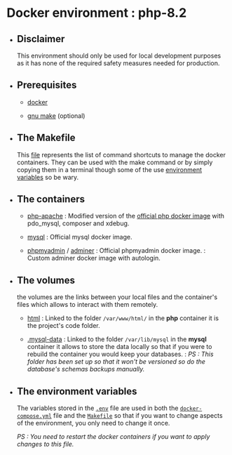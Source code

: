 # Docker environment : php-8.2

  - ## Disclaimer

    This environment should only be used for local development purposes as it has none of the required safety measures needed for production.

  - ## Prerequisites

    - [docker](https://www.docker.com/)

    - [gnu make](https://www.gnu.org/software/make) (optional)

  - ## The Makefile

    This [file](./Makefile) represents the list of command shortcuts to manage the docker containers.
    They can be used with the make command or by simply copying them in a terminal though some of the use [environment variables](./.env) so be wary.

  - ## The containers

    - [php-apache](https://github.com/ld-web/docker-php-apache/pkgs/container/php-apache)
      : Modified version of the [official php docker image](https://registry.hub.docker.com/_/php) with pdo_mysql, composer and xdebug.

    - [mysql](https://registry.hub.docker.com/_/mysql)
      : Official mysql docker image.

    - [phpmyadmin](https://registry.hub.docker.com/r/phpmyadmin/phpmyadmin) / [adminer](https://hub.docker.com/r/michalhosna/adminer)
      : Official phpmyadmin docker image.
      : Custom adminer docker image with autologin.

  - ## The volumes

    the volumes are the links between your local files and the container's files which allows to interact with them remotely.
    
    - [html](./html)
      : Linked to the folder `/var/www/html/` in the **php** container it is  the project's code folder.

    - [.mysql-data](./.mysql-data)
      : Linked to the folder `/var/lib/mysql` in the **mysql** container it allows to store the data locally so that if you were to rebuild the container you would keep your databases.
      : *PS : This folder has been set up so that it won't be versioned so do the database's schemas backups manually.*

  - ## The environment variables

    The variables stored in the [`.env`](./.env) file are used in both the [`docker-compose.yml`](./docker-compose.yml) file and the [`Makefile`](./Makefile) so that if you want to change aspects of the environment, you only need to change it once.
    
    *PS : You need to restart the docker containers if you want to apply changes to this file.*